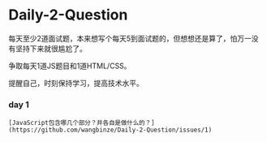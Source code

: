 # Daily-2-Question

每天至少2道面试题，本来想写个每天5到面试题的，但想想还是算了，怕万一没有坚持下来就很尴尬了。

争取每天1道JS题目和1道HTML/CSS。

提醒自己，时刻保持学习，提高技术水平。



###	day 1
	[JavaScript包含哪几个部分？并各自是做什么的？](https://github.com/wangbinze/Daily-2-Question/issues/1)

